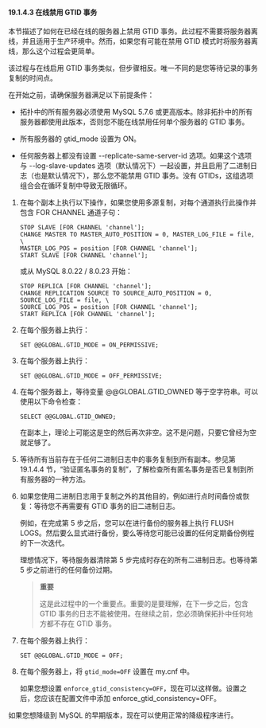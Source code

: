 #### 19.1.4.3 在线禁用 GTID 事务

本节描述了如何在已经在线的服务器上禁用 GTID 事务。此过程不需要将服务器离线，并且适用于生产环境中。然而，如果您有可能在禁用 GTID 模式时将服务器离线，那么这个过程会更简单。

该过程与在线启用 GTID 事务类似，但步骤相反。唯一不同的是您等待记录的事务复制的时间点。

在开始之前，请确保服务器满足以下前提条件：

- 拓扑中的所有服务器必须使用 MySQL 5.7.6 或更高版本。除非拓扑中的所有服务器都使用此版本，否则您不能在线禁用任何单个服务器的 GTID 事务。

- 所有服务器的 gtid_mode 设置为 ON。


- 任何服务器上都没有设置 --replicate-same-server-id 选项。如果这个选项与 --log-slave-updates 选项（默认情况下）一起设置，并且启用了二进制日志（也是默认情况下），那么您不能禁用 GTID 事务。没有 GTIDs，这组选项组合会在循环复制中导致无限循环。


1. 在每个副本上执行以下操作，如果您使用多源复制，对每个通道执行此操作并包含 FOR CHANNEL 通道子句：

   ```mysql
   STOP SLAVE [FOR CHANNEL 'channel'];
   CHANGE MASTER TO MASTER_AUTO_POSITION = 0, MASTER_LOG_FILE = file, \
   MASTER_LOG_POS = position [FOR CHANNEL 'channel'];
   START SLAVE [FOR CHANNEL 'channel'];
   ```

   或从 MySQL 8.0.22 / 8.0.23 开始：

   ```mysql
   STOP REPLICA [FOR CHANNEL 'channel'];
   CHANGE REPLICATION SOURCE TO SOURCE_AUTO_POSITION = 0, SOURCE_LOG_FILE = file, \
   SOURCE_LOG_POS = position [FOR CHANNEL 'channel'];
   START REPLICA [FOR CHANNEL 'channel'];
   ```

2. 在每个服务器上执行：

   ```mysql
   SET @@GLOBAL.GTID_MODE = ON_PERMISSIVE;
   ```

3. 在每个服务器上执行：

   ```mysql
   SET @@GLOBAL.GTID_MODE = OFF_PERMISSIVE;
   ```

4. 在每个服务器上，等待变量 @@GLOBAL.GTID_OWNED 等于空字符串。可以使用以下命令检查：

   ```mysql
   SELECT @@GLOBAL.GTID_OWNED;
   ```

   在副本上，理论上可能这是空的然后再次非空。这不是问题，只要它曾经为空就足够了。

5. 等待所有当前存在于任何二进制日志中的事务复制到所有副本。参见第 19.1.4.4 节，“验证匿名事务的复制”，了解检查所有匿名事务是否已复制到所有服务器的一种方法。

6. 如果您使用二进制日志用于复制之外的其他目的，例如进行点时间备份或恢复：等待您不再需要有 GTID 事务的旧二进制日志。

   例如，在完成第 5 步之后，您可以在进行备份的服务器上执行 FLUSH LOGS。然后要么显式进行备份，要么等待您可能已设置的任何定期备份例程的下一次迭代。

   理想情况下，等待服务器清除第 5 步完成时存在的所有二进制日志。也等待第 5 步之前进行的任何备份过期。

   > **重要**
   >
   > 这是此过程中的一个重要点。重要的是要理解，在下一步之后，包含 GTID 事务的日志不能被使用。在继续之前，您必须确保拓扑中任何地方都不存在 GTID 事务。

7. 在每个服务器上执行：

   ```mysql
   SET @@GLOBAL.GTID_MODE = OFF;
   ```

8. 在每个服务器上，将 `gtid_mode=OFF` 设置在 my.cnf 中。

   如果您想设置 `enforce_gtid_consistency=OFF`，现在可以这样做。设置之后，您应该在配置文件中添加 enforce_gtid_consistency=OFF。


如果您想降级到 MySQL 的早期版本，现在可以使用正常的降级程序进行。